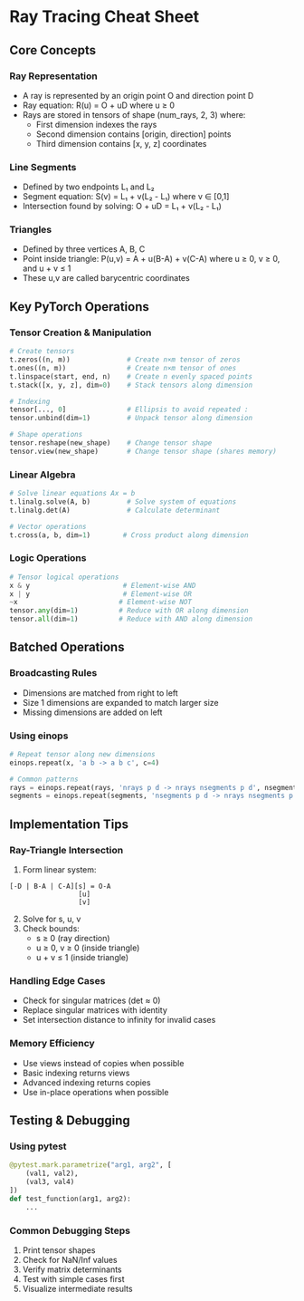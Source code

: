# Ray Tracing Cheat Sheet

## Core Concepts

### Ray Representation
- A ray is represented by an origin point O and direction point D
- Ray equation: R(u) = O + uD where u ≥ 0
- Rays are stored in tensors of shape (num_rays, 2, 3) where:
  - First dimension indexes the rays
  - Second dimension contains [origin, direction] points
  - Third dimension contains [x, y, z] coordinates

### Line Segments
- Defined by two endpoints L₁ and L₂
- Segment equation: S(v) = L₁ + v(L₂ - L₁) where v ∈ [0,1]
- Intersection found by solving: O + uD = L₁ + v(L₂ - L₁)

### Triangles
- Defined by three vertices A, B, C
- Point inside triangle: P(u,v) = A + u(B-A) + v(C-A)
  where u ≥ 0, v ≥ 0, and u + v ≤ 1
- These u,v are called barycentric coordinates

## Key PyTorch Operations

### Tensor Creation & Manipulation
```python
# Create tensors
t.zeros((n, m))              # Create n×m tensor of zeros
t.ones((n, m))               # Create n×m tensor of ones
t.linspace(start, end, n)    # Create n evenly spaced points
t.stack([x, y, z], dim=0)    # Stack tensors along dimension

# Indexing
tensor[..., 0]               # Ellipsis to avoid repeated :
tensor.unbind(dim=1)         # Unpack tensor along dimension

# Shape operations
tensor.reshape(new_shape)    # Change tensor shape
tensor.view(new_shape)       # Change tensor shape (shares memory)
```

### Linear Algebra
```python
# Solve linear equations Ax = b
t.linalg.solve(A, b)         # Solve system of equations
t.linalg.det(A)              # Calculate determinant

# Vector operations
t.cross(a, b, dim=1)        # Cross product along dimension
```

### Logic Operations
```python
# Tensor logical operations
x & y                       # Element-wise AND
x | y                       # Element-wise OR
~x                         # Element-wise NOT
tensor.any(dim=1)          # Reduce with OR along dimension
tensor.all(dim=1)          # Reduce with AND along dimension
```

## Batched Operations

### Broadcasting Rules
- Dimensions are matched from right to left
- Size 1 dimensions are expanded to match larger size
- Missing dimensions are added on left

### Using einops
```python
# Repeat tensor along new dimensions
einops.repeat(x, 'a b -> a b c', c=4)

# Common patterns
rays = einops.repeat(rays, 'nrays p d -> nrays nsegments p d', nsegments=NS)
segments = einops.repeat(segments, 'nsegments p d -> nrays nsegments p d', nrays=NR)
```

## Implementation Tips

### Ray-Triangle Intersection
1. Form linear system:
```
[-D | B-A | C-A][s] = O-A
                 [u]
                 [v]
```
2. Solve for s, u, v
3. Check bounds:
   - s ≥ 0 (ray direction)
   - u ≥ 0, v ≥ 0 (inside triangle)
   - u + v ≤ 1 (inside triangle)

### Handling Edge Cases
- Check for singular matrices (det ≈ 0)
- Replace singular matrices with identity
- Set intersection distance to infinity for invalid cases

### Memory Efficiency
- Use views instead of copies when possible
- Basic indexing returns views
- Advanced indexing returns copies
- Use in-place operations when possible

## Testing & Debugging

### Using pytest
```python
@pytest.mark.parametrize("arg1, arg2", [
    (val1, val2),
    (val3, val4)
])
def test_function(arg1, arg2):
    ...
```


### Common Debugging Steps
1. Print tensor shapes
2. Check for NaN/Inf values
3. Verify matrix determinants
4. Test with simple cases first
5. Visualize intermediate results